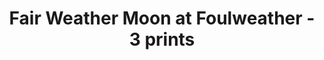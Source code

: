 ---
Index: "004"
title: "Fair Weather Moon at Foulweather - 3 prints"
Location: Otter Rock, OR
Thumbnail: fair-milkyway-foulweather-thumb.jpg
Fullsize: fair-milkyway-foulweather.jpg
QR: "qr-sold.png"
description: "Taken from the Otter Crest Lookout on Cape Foulweather. From the vantage point several hundred meters above sea level, you can look out across the Pacific Ocean and down the Oregon Coast. I spent an evening there capturing images as the sun set and the bright crescent moon slid across the horizon to illuminate the water and the prominent outcrop known as 'Gull Rock.' I was able to capture the Milky Way despite its proximity to the moon.
The buildings in the lower left are part of the Inn at Otter Crest. The first outcrop is a viewing area at the Inn at Otter Crest, and the more distant one is called the Devil's Punch Bowl. The glow you see on the horizon at the edge of the coast is the city of Newport. The glow farther inland is from the city of Toledo.
The bright moon made processing interesting. I decided to use one exposure for the land and ocean details (1/45th second at ISO 400 taken earlier) and five 6-second exposures at ISO 4000 for the sky details. I stacked the longer exposures twice: once at full frame, then a second time cropped to just the stars and Milky Way to avoid the saturation caused by the moon. I stacked those together to produce the final result.
This is a re-process of older data." 
active: true
Type: "Milky Way"
Print: Metal, White Satin
Height: 12
Width: 18
Edition: 3
Price: 300
Venues: ["dsw"]
Tags: ["The Milky Way", "Otter Rock Oregon"]           
IsAnnotated: false
Sold: true
Date: 2023-09-20
Telescope: Samyang 50mm f/2
Camera: Sony A7R IV 60MP
Exposures: 5
ExposureTime: 25
FocalLength: 50
Aperture: 25
---